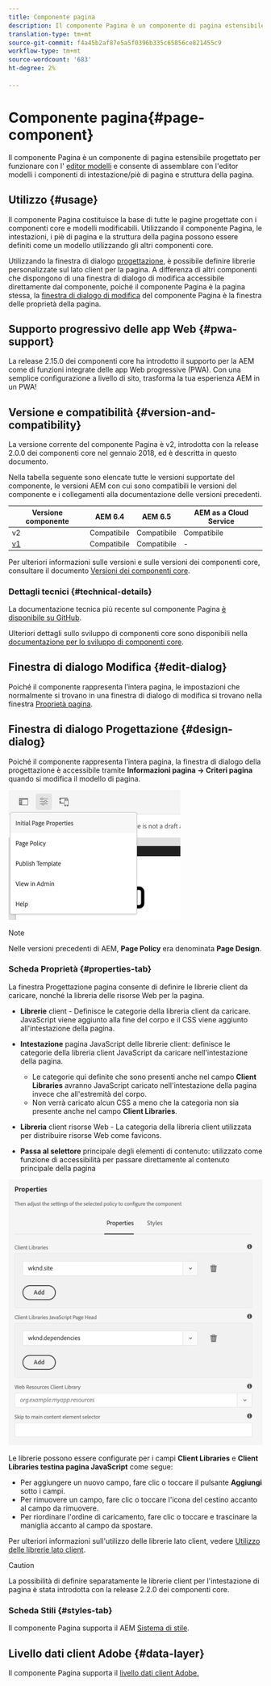 ```yaml
---
title: Componente pagina
description: Il componente Pagina è un componente di pagina estensibile progettato per funzionare con l’editor modelli e consente di assemblare con l’editor modelli i componenti di intestazione/piè di pagina e struttura della pagina.
translation-type: tm+mt
source-git-commit: f4a45b2af87e5a5f0396b335c65856ce821455c9
workflow-type: tm+mt
source-wordcount: '683'
ht-degree: 2%

---
```



# Componente pagina{#page-component}

Il componente Pagina è un componente di pagina estensibile progettato per funzionare con l&#39; [editor modelli](https://docs.adobe.com/content/help/en/experience-manager-cloud-service/sites/authoring/features/templates.html) e consente di assemblare con l&#39;editor modelli i componenti di intestazione/piè di pagina e struttura della pagina.

## Utilizzo {#usage}

Il componente Pagina costituisce la base di tutte le pagine progettate con i componenti core e modelli modificabili. Utilizzando il componente Pagina, le intestazioni, i piè di pagina e la struttura della pagina possono essere definiti come un modello utilizzando gli altri componenti core.

Utilizzando la finestra di dialogo [progettazione](#design-dialog), è possibile definire librerie personalizzate sul lato client per la pagina. A differenza di altri componenti che dispongono di una finestra di dialogo di modifica accessibile direttamente dal componente, poiché il componente Pagina è la pagina stessa, la [finestra di dialogo di modifica](#edit-dialog) del componente Pagina è la finestra delle proprietà della pagina.

## Supporto progressivo delle app Web {#pwa-support}

La release 2.15.0 dei componenti core ha introdotto il supporto per la AEM come  di funzioni integrate delle app Web progressive (PWA). Con una semplice configurazione a livello di sito, trasforma la tua esperienza AEM in un PWA!

## Versione e compatibilità {#version-and-compatibility}

La versione corrente del componente Pagina è v2, introdotta con la release 2.0.0 dei componenti core nel gennaio 2018, ed è descritta in questo documento.

Nella tabella seguente sono elencate tutte le versioni supportate del componente, le versioni AEM con cui sono compatibili le versioni del componente e i collegamenti alla documentazione delle versioni precedenti.

| Versione componente | AEM 6.4   | AEM 6.5 | AEM as a Cloud Service |
|---|---|---|---|
| v2 | Compatibile | Compatibile | Compatibile |
| [v1](v1/page-v1.md) | Compatibile | Compatibile | - |

Per ulteriori informazioni sulle versioni e sulle versioni dei componenti core, consultare il documento [Versioni dei componenti core](/help/versions.md).

### Dettagli tecnici {#technical-details}

La documentazione tecnica più recente sul componente Pagina [è disponibile su GitHub](https://adobe.com/go/aem_cmp_tech_page_v2).

Ulteriori dettagli sullo sviluppo di componenti core sono disponibili nella [documentazione per lo sviluppo di componenti core](/help/developing/overview.md).

## Finestra di dialogo Modifica {#edit-dialog}

Poiché il componente rappresenta l’intera pagina, le impostazioni che normalmente si trovano in una finestra di dialogo di modifica si trovano nella finestra [Proprietà pagina](https://docs.adobe.com/content/help/en/experience-manager-cloud-service/sites/authoring/fundamentals/page-properties.html).

## Finestra di dialogo Progettazione {#design-dialog}

Poiché il componente rappresenta l’intera pagina, la finestra di dialogo della progettazione è accessibile tramite **Informazioni pagina -> Criteri pagina** quando si modifica il modello di pagina.

![Criterio pagina](/help/assets/page-policy.png)

>[!NOTE]
>
>Nelle versioni precedenti di AEM, **Page Policy** era denominata **Page Design**.

### Scheda Proprietà {#properties-tab}

La finestra Progettazione pagina consente di definire le librerie client da caricare, nonché la libreria delle risorse Web per la pagina.

* **Librerie**  client - Definisce le categorie della libreria client da caricare. JavaScript viene aggiunto alla fine del corpo e il CSS viene aggiunto all&#39;intestazione della pagina.
* **Intestazione**  pagina JavaScript delle librerie client: definisce le categorie della libreria client JavaScript da caricare nell&#39;intestazione della pagina.
   * Le categorie qui definite che sono presenti anche nel campo **Client Libraries** avranno JavaScript caricato nell&#39;intestazione della pagina invece che all&#39;estremità del corpo.
   * Non verrà caricato alcun CSS a meno che la categoria non sia presente anche nel campo **Client Libraries**.

* **Libreria**  client risorse Web - La categoria della libreria client utilizzata per distribuire risorse Web come favicons.

* **Passa al selettore**  principale degli elementi di contenuto: utilizzato come funzione di accessibilità per passare direttamente al contenuto principale della pagina

![Finestra di dialogo Progettazione componenti pagina](/help/assets/page-design.png)

Le librerie possono essere configurate per i campi **Client Libraries** e **Client Libraries testina pagina JavaScript** come segue:

* Per aggiungere un nuovo campo, fare clic o toccare il pulsante **Aggiungi** sotto i campi.
* Per rimuovere un campo, fare clic o toccare l&#39;icona del cestino accanto al campo da rimuovere.
* Per riordinare l&#39;ordine di caricamento, fare clic o toccare e trascinare la maniglia accanto al campo da spostare.

Per ulteriori informazioni sull&#39;utilizzo delle librerie lato client, vedere [Utilizzo delle librerie lato client](https://helpx.adobe.com/experience-manager/6-5/sites/developing/using/clientlibs.html).

>[!CAUTION]
>
>La possibilità di definire separatamente le librerie client per l&#39;intestazione di pagina è stata introdotta con la release 2.2.0 dei componenti core.

### Scheda Stili {#styles-tab}

Il componente Pagina supporta il AEM [Sistema di stile](/help/get-started/authoring.md#component-styling).

## Livello dati client  Adobe {#data-layer}

Il componente Pagina supporta il [ livello dati client Adobe.](/help/developing/data-layer/overview.md)
